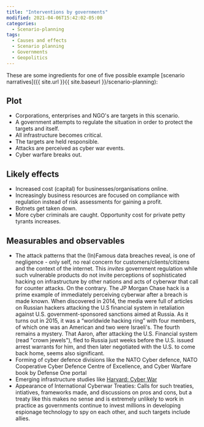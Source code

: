 ```yaml
---
title: "Interventions by governments"
modified: 2021-04-06T15:42:02-05:00
categories:
  - Scenario-planning
tags:
  - Causes and effects
  - Scenario planning
  - Governments
  - Geopolitics
---
```


These are some ingredients for one of five possible example [scenario narratives]({{ site.url }}{{ site.baseurl }}/scenario-planning):

## Plot
* Corporations, enterprises and NGO's are targets in this scenario.
* A government attempts to regulate the situation in order to protect the targets and itself.
* All infrastructure becomes critical.
* The targets are held responsible.
* Attacks are perceived as cyber war events.
* Cyber warfare breaks out.

## Likely effects

* Increased cost (capital) for businesses/organisations online.
* Increasingly business resources are focused on compliance with regulation instead of risk assessments for gaining a profit.
* Botnets get taken down.
* More cyber criminals are caught. Opportunity cost for private petty tyrants increases.

## Measurables and observables

* The attack patterns that the (In)Famous data breaches reveal, is one of negligence - only self, no real concern for customers/clients/citizens and the context of the internet. This *invites* government regulation while such vulnerable products do not invite perceptions of sophisticated hacking on infrastructure by other nations and acts of cyberwar that call for counter attacks. On the contrary. The JP Morgan Chase hack is a prime example of immediately perceiving cyberwar after a breach is made known. When discovered in 2014, the media were full of articles on Russian hackers attacking the U.S financial system in retaliation against U.S. government-sponsored sanctions aimed at Russia. As it turns out in 2015, it was a “worldwide hacking ring” with four members, of which one was an American and two were Israeli's. The fourth remains a mystery. That Aaron, after attacking the U.S. Financial system (read "crown jewels"), fled to Russia just weeks before the U.S. issued arrest warrants for him, and then later negotiated with the U.S. to come back home, seems also significant.
* Forming of cyber defence divisions like the NATO Cyber defence, NATO Cooperative Cyber Defence Centre of Excellence, and Cyber Warfare book by Defense One portal
* Emerging infrastructure studies like [Harvard: Cyber War](https://cyber.harvard.edu/cybersecurity/Cyberwar)
* Appearance of International Cyberwar Treaties: Calls for such treaties, intiatives, frameworks made, and discussions on pros and cons, but a treaty like this makes no sense and is extremely unlikely to work in practice as governments continue to invest millions in developing espionage technology to spy on each other, and such targets include allies.
